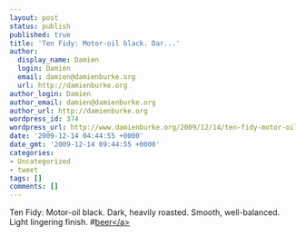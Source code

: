 ```yaml
---
layout: post
status: publish
published: true
title: 'Ten Fidy: Motor-oil black. Dar...'
author:
  display_name: Damien
  login: Damien
  email: damien@damienburke.org
  url: http://damienburke.org
author_login: Damien
author_email: damien@damienburke.org
author_url: http://damienburke.org
wordpress_id: 374
wordpress_url: http://www.damienburke.org/2009/12/14/ten-fidy-motor-oil-black-dar/
date: '2009-12-14 04:44:55 +0000'
date_gmt: '2009-12-14 09:44:55 +0000'
categories:
- Uncategorized
- tweet
tags: []
comments: []
---
```

<p>Ten Fidy: Motor-oil black. Dark, heavily roasted. Smooth, well-balanced. Light lingering finish. #<a href="http:&#47;&#47;search.twitter.com&#47;search?q=%23beer" class="aktt_hashtag">beer<&#47;a></p>
